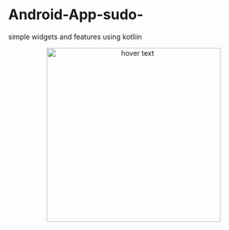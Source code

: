 # Android-App-sudo-
simple widgets and features using kotliin
<p align="center">
  <img src="https://i.pinimg.com/originals/fd/1e/1d/fd1e1d1e011d132259c14c7d87aa1e49.jpg" width="350" title="hover text">
  
</p>
